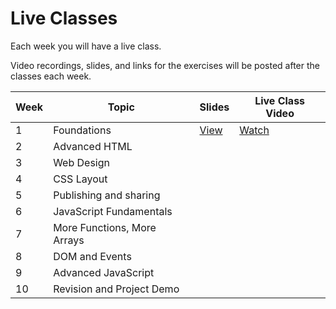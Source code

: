# Live Classes

Each week you will have a live class. 

Video recordings, slides, and links for the exercises will be posted after the classes each week.

| Week | Topic                       |  Slides     | Live Class Video| 
|------|------------------------     |-------------|-----------------|
| 1    | Foundations                 |[View](https://docs.google.com/presentation/d/1xw9foM1xACAP2u7lH7N0kauO3VvLnXD_UmsNpP1gI1s/edit?usp=sharing)   |  [Watch](https://youtu.be/W6TfEzi31Jk?list=PLEApm5XV23vXb4jyGTf9UP2t4p9mJ2oce)    |                                     
| 2    | Advanced HTML               |             |                 |                                    
| 3    | Web Design                  |             |                 |                                     
| 4    | CSS Layout                  |             |                 |                                   
| 5    | Publishing and sharing      |             |                 |                                     
| 6    | JavaScript Fundamentals     |             |                 |                                      
| 7    | More Functions, More Arrays |             |                 |                                      
| 8    | DOM and Events              |             |                 |                                      
| 9    | Advanced JavaScript         |             |                 |                                      
| 10   | Revision and Project Demo   |             |                 |                                      



<!-- 
| Week | Topic                  |  Slides     | Live Class Video| Section 2 Video | Exercise  | Link     |
|------|------------------------|-------------|-----------------|-----------------|-----------|----------|
| 1    | Foundations            |[View][S1]   |[Watch][V1]      |[Watch][V1]      |[View][E1] |[Doc][L1] |
| 2    | Advanced HTML          |             |                 |                 |           |          |
| 3    | Web Design             |[View][S2]   |[Watch][V2a]     |[Watch][V2b]     |[View][E2] |[Doc][L2] |
| 3    | Action and Interaction |[View][S3]   |[Watch][V3a]     |[Watch][V3b]     |[View][E3] |[Doc][L3] |
| 4    | Layout                 |[View][S4]   |[Watch][V4a]     |[Watch][V4b]     |[View][E4] |[Doc][L4] |
| 5    | Publishing and Sharing |             |                 |                 |           |          |
| 5    | Publishing and Sharing |             |                 |                 |           |          | -->

<!-- **Class Participation (30%)** will based on submission of the activities or 
exercises in the live class, and scored based on completion, not correctness.

If you miss a class, first notify your instructor. Then, review the slides and 
recording of the class and submit the activity or exercise. -->

<!-- Week 1
[S1]: https://docs.google.com/presentation/d/1xw9foM1xACAP2u7lH7N0kauO3VvLnXD_UmsNpP1gI1s/edit?usp=sharing
[V1]: https://youtu.be/W6TfEzi31Jk?list=PLEApm5XV23vXb4jyGTf9UP2t4p9mJ2oce -->
<!-- [E1]: https://www.youtube.com/embed/FdenvaWdkIA?start=1915 -->
<!-- [L1]: https://docs.google.com/forms/d/e/1FAIpQLSefepTvuYSTm7Ed6UV6YFAknse_-1Lg6psi_RX4n-UL4KeGdA/viewform -->

<!-- Week 2 -->
<!-- [S2]: https://docs.google.com/presentation/d/1CliR1sCVeqEFxRNuWDYTyYaEdLMgMwXIfF0A-mcH2is/edit?usp=sharing
[V2a]: https://youtu.be/MzMIlXdpIxE
[V2b]: https://youtu.be/RxELqwNp_Kg
[E2]: https://youtu.be/RxELqwNp_Kg?t=1828
[L2]: https://docs.google.com/forms/d/e/1FAIpQLSeiRMuey1EvlErCvLGm54BVA50hXQ-6ZjJoONuU8Nf2UtTCmQ/viewform -->

<!-- Week 3 -->
<!-- [S3]: https://docs.google.com/presentation/d/10bzjcH_ezmeL_bxk71bXQe1F2FE3sFmCD5bKvMlEFqI/edit?usp=sharing
[V3a]: https://youtu.be/TAXNkbas62g
[V3b]: https://youtu.be/kZLrJ7u8Dzo
[E3]: https://youtu.be/TAXNkbas62g?t=1070
[L3]: https://docs.google.com/forms/d/e/1FAIpQLSckNUyPq-7j3awnFJHZT6NLIrNNXxDgW6QsKY-a0eMHa7Il0w/viewform -->

<!-- Week 4 -->
<!-- [S4]: https://docs.google.com/presentation/d/1PPYWb6yyR_VD10X4ajwHdvikVB7lJ1jja-_0eVYlY1w/edit?usp=sharing
[V4a]: https://youtu.be/gvCvkOMjQEU
[V4b]: https://youtu.be/gti6TYXUtKQ
[E4]: https://youtu.be/gti6TYXUtKQ?t=1370
[L4]: https://docs.google.com/forms/d/e/1FAIpQLSdsH-is_fUt88N-MZGIbrd2l3rsVxIO1ppazy9jdoM_QTRRZA/viewform -->


